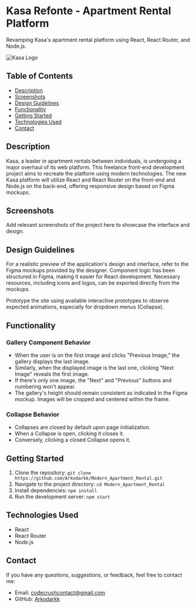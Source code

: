 # Kasa Refonte - Apartment Rental Platform

Revamping Kasa's apartment rental platform using React, React Router, and Node.js.

![Kasa Logo](logo.png)

## Table of Contents

- [Description](#description)
- [Screenshots](#screenshots)
- [Design Guidelines](#design-guidelines)
- [Functionality](#functionality)
- [Getting Started](#getting-started)
- [Technologies Used](#technologies-used)
- [Contact](#contact)

## Description

Kasa, a leader in apartment rentals between individuals, is undergoing a major overhaul of its web platform. This freelance front-end development project aims to recreate the platform using modern technologies. The new Kasa platform will utilize React and React Router on the front-end and Node.js on the back-end, offering responsive design based on Figma mockups.

## Screenshots

Add relevant screenshots of the project here to showcase the interface and design.

## Design Guidelines

For a realistic preview of the application's design and interface, refer to the Figma mockups provided by the designer. Component logic has been structured in Figma, making it easier for React development. Necessary resources, including icons and logos, can be exported directly from the mockups.

Prototype the site using available interactive prototypes to observe expected animations, especially for dropdown menus (Collapse).

## Functionality

### Gallery Component Behavior

- When the user is on the first image and clicks "Previous Image," the gallery displays the last image.
- Similarly, when the displayed image is the last one, clicking "Next Image" reveals the first image.
- If there's only one image, the "Next" and "Previous" buttons and numbering won't appear.
- The gallery's height should remain consistent as indicated in the Figma mockup. Images will be cropped and centered within the frame.

### Collapse Behavior

- Collapses are closed by default upon page initialization.
- When a Collapse is open, clicking it closes it.
- Conversely, clicking a closed Collapse opens it.

## Getting Started

1. Clone the repository: `git clone https://github.com/Arkodarkk/Modern_Apartment_Rental.git`
2. Navigate to the project directory: `cd Modern_Apartment_Rental`
3. Install dependencies: `npm install`
4. Run the development server: `npm start`

## Technologies Used

- React
- React Router
- Node.js

## Contact

If you have any questions, suggestions, or feedback, feel free to contact me:

- Email: codecrushcontact@gmail.com
- GitHub: [Arkodarkk](https://github.com/Arkodarkk)
